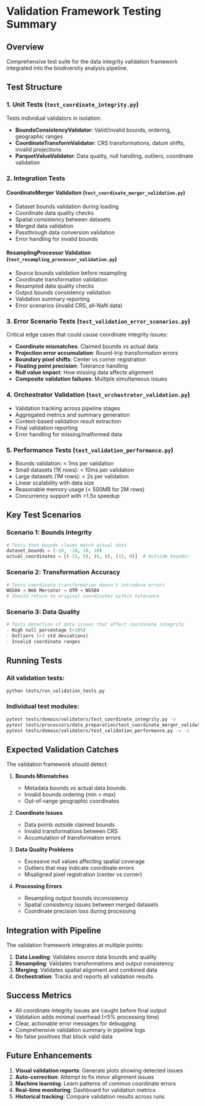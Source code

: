 # Validation Framework Testing Summary

## Overview
Comprehensive test suite for the data integrity validation framework integrated into the biodiversity analysis pipeline.

## Test Structure

### 1. Unit Tests (`test_coordinate_integrity.py`)
Tests individual validators in isolation:
- **BoundsConsistencyValidator**: Valid/invalid bounds, ordering, geographic ranges
- **CoordinateTransformValidator**: CRS transformations, datum shifts, invalid projections  
- **ParquetValueValidator**: Data quality, null handling, outliers, coordinate validation

### 2. Integration Tests

#### CoordinateMerger Validation (`test_coordinate_merger_validation.py`)
- Dataset bounds validation during loading
- Coordinate data quality checks
- Spatial consistency between datasets
- Merged data validation
- Passthrough data conversion validation
- Error handling for invalid bounds

#### ResamplingProcessor Validation (`test_resampling_processor_validation.py`)
- Source bounds validation before resampling
- Coordinate transformation validation
- Resampled data quality checks
- Output bounds consistency validation
- Validation summary reporting
- Error scenarios (invalid CRS, all-NaN data)

### 3. Error Scenario Tests (`test_validation_error_scenarios.py`)
Critical edge cases that could cause coordinate integrity issues:
- **Coordinate mismatches**: Claimed bounds vs actual data
- **Projection error accumulation**: Round-trip transformation errors
- **Boundary pixel shifts**: Center vs corner registration
- **Floating point precision**: Tolerance handling
- **Null value impact**: How missing data affects alignment
- **Composite validation failures**: Multiple simultaneous issues

### 4. Orchestrator Validation (`test_orchestrator_validation.py`)
- Validation tracking across pipeline stages
- Aggregated metrics and summary generation
- Context-based validation result extraction
- Final validation reporting
- Error handling for missing/malformed data

### 5. Performance Tests (`test_validation_performance.py`)
- Bounds validation: < 1ms per validation
- Small datasets (1K rows): < 10ms per validation
- Large datasets (1M rows): < 2s per validation
- Linear scalability with data size
- Reasonable memory usage (< 500MB for 2M rows)
- Concurrency support with >1.5x speedup

## Key Test Scenarios

### Scenario 1: Bounds Integrity
```python
# Tests that bounds claims match actual data
dataset_bounds = (-10, -10, 10, 10)
actual_coordinates = [(-15, 0), (0, 0), (15, 0)]  # Outside bounds!
```

### Scenario 2: Transformation Accuracy
```python
# Tests coordinate transformation doesn't introduce errors
WGS84 → Web Mercator → UTM → WGS84
# Should return to original coordinates within tolerance
```

### Scenario 3: Data Quality
```python
# Tests detection of data issues that affect coordinate integrity
- High null percentage (>10%)
- Outliers (>3 std deviations)
- Invalid coordinate ranges
```

## Running Tests

### All validation tests:
```bash
python tests/run_validation_tests.py
```

### Individual test modules:
```bash
pytest tests/domain/validators/test_coordinate_integrity.py -v
pytest tests/processors/data_preparation/test_coordinate_merger_validation.py -v
pytest tests/domain/validators/test_validation_performance.py -v -s
```

## Expected Validation Catches

The validation framework should detect:

1. **Bounds Mismatches**
   - Metadata bounds vs actual data bounds
   - Invalid bounds ordering (min > max)
   - Out-of-range geographic coordinates

2. **Coordinate Issues**
   - Data points outside claimed bounds
   - Invalid transformations between CRS
   - Accumulation of transformation errors

3. **Data Quality Problems**
   - Excessive null values affecting spatial coverage
   - Outliers that may indicate coordinate errors
   - Misaligned pixel registration (center vs corner)

4. **Processing Errors**
   - Resampling output bounds inconsistency
   - Spatial consistency issues between merged datasets
   - Coordinate precision loss during processing

## Integration with Pipeline

The validation framework integrates at multiple points:

1. **Data Loading**: Validates source data bounds and quality
2. **Resampling**: Validates transformations and output consistency
3. **Merging**: Validates spatial alignment and combined data
4. **Orchestration**: Tracks and reports all validation results

## Success Metrics

- All coordinate integrity issues are caught before final output
- Validation adds minimal overhead (<5% processing time)
- Clear, actionable error messages for debugging
- Comprehensive validation summary in pipeline logs
- No false positives that block valid data

## Future Enhancements

1. **Visual validation reports**: Generate plots showing detected issues
2. **Auto-correction**: Attempt to fix minor alignment issues
3. **Machine learning**: Learn patterns of common coordinate errors
4. **Real-time monitoring**: Dashboard for validation metrics
5. **Historical tracking**: Compare validation results across runs